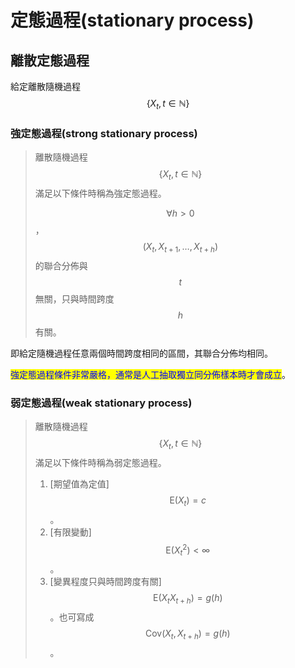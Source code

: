 # 定態過程(stationary process)

## 離散定態過程

給定離散隨機過程$$\{X_t, t \in \mathbb{N}\}$$

### 強定態過程(strong stationary process)

> 離散隨機過程$$\{X_t, t \in \mathbb{N}\}$$滿足以下條件時稱為強定態過程。
>
> $$\forall h > 0$$，$$(X_t, X_{t+1}, \dots, X_{t+h})$$的聯合分佈與$$t$$無關，只與時間跨度$$h$$有關。

即給定隨機過程任意兩個時間跨度相同的區間，其聯合分佈均相同。

<mark style="color:blue;">強定態過程條件非常嚴格，通常是人工抽取獨立同分佈樣本時才會成立</mark>。

### 弱定態過程(weak stationary process)

> 離散隨機過程$$\{X_t, t \in \mathbb{N}\}$$滿足以下條件時稱為弱定態過程。
>
> 1. \[期望值為定值] $$\mathrm{E}(X_t) = c$$。
> 2. \[有限變動] $$\mathrm{E}(X_t^2) < \infty$$。
> 3. \[變異程度只與時間跨度有關] $$\mathrm{E}(X_t X_{t+h})=g(h)$$。也可寫成$$\mathrm{Cov}(X_t, X_{t+h})=g(h)$$。
